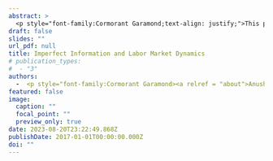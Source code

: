 ```yaml
---
abstract: >
  <p style="font-family:Cormorant Garamond;text-align: justify;">This paper explores the role of noisy information in fluctuations as well as the slow recovery of the U.S. labor market from recessions. Utilizing a novel structural VAR model, this paper identifies noise shocks - expectational errors stemming from imperfect information— as a significant factor influencing key labor market indicators. These noise shock  cause firms and workers to misperciev the persistence of aggregate productivity, thereby affecting wages, job vacancies, job-finding rates, and ultimately, unemployment levels. Historical decomposition reveals that noise shocks contributed substantially to persistence of unemployment, vacancies, and sluggish job-finding rates during these recessions. These results motivate the introduction of imperfect information into a search and matching model, providing a more nuanced framework for understanding labor market dynamics. Quantitative analysis finds that imperfect information in presence of rigid wages contribute significantly to the sluggishness of the labor marker. Counterfactual analyses documents that without noise shocks, the labor market would recover 8-10 quarters sooner from the Great Recession. These findings highlight the importance of accounting for the role of noisy information in macroeconomic models, as it can notably impact the aggregate dynamics of the labor market. </p>
draft: false
slides: ""
url_pdf: null
title: Imperfect Information and Labor Market Dynamics
# publication_types:
#  - "3"
authors:
  -  <p style="font-family:Cormorant Garamond><a relref = "about">Anushka Mitra</a></p>
featured: false
image:
  caption: ""
  focal_point: ""
  preview_only: true
date: 2023-08-20T23:22:49.868Z
publishDate: 2017-01-01T00:00:00.000Z
doi: ""
---
```

